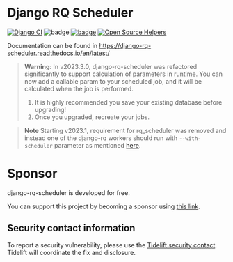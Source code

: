 Django RQ Scheduler
===================
[![Django CI](https://github.com/dsoftwareinc/django-rq-scheduler/actions/workflows/test.yml/badge.svg)](https://github.com/dsoftwareinc/django-rq-scheduler/actions/workflows/test.yml)
![badge](https://img.shields.io/endpoint?url=https://gist.githubusercontent.com/cunla/b756396efb895f0e34558c980f1ca0c7/raw/django-rq-scheduler-4.json)
[![badge](https://img.shields.io/pypi/dm/django-rq-scheduler)](https://pypi.org/project/django-rq-scheduler/)
[![Open Source Helpers](https://www.codetriage.com/dsoftwareinc/django-rq-scheduler/badges/users.svg)](https://www.codetriage.com/dsoftwareinc/django-rq-scheduler)

Documentation can be found in https://django-rq-scheduler.readthedocs.io/en/latest/

>  **Warning**: In v2023.3.0, django-rq-scheduler was refactored significantly to support
> calculation of parameters in runtime.
> You can now add a callable param to your scheduled job, and it will be
> calculated when the job is performed.
> 
> 1. It is highly recommended you save your existing database before upgrading!
> 2. Once you upgraded, recreate your jobs.

> **Note** Starting v2023.1, requirement for rq_scheduler was removed and instead
> one of the django-rq workers should run with `--with-scheduler` parameter
> as mentioned [here](https://github.com/rq/django-rq#support-for-scheduled-jobs).


# Sponsor

django-rq-scheduler is developed for free.

You can support this project by becoming a sponsor using [this link](https://github.com/sponsors/cunla).


## Security contact information

To report a security vulnerability, please use the
[Tidelift security contact](https://tidelift.com/security).
Tidelift will coordinate the fix and disclosure.